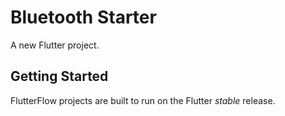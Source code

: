 # Bluetooth Starter

A new Flutter project.

## Getting Started

FlutterFlow projects are built to run on the Flutter _stable_ release.
